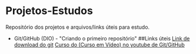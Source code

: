 # Projetos-Estudos
Repositório dos projetos e arquivos/links úteis para estudo.
 - Git/GitHub (DIO) - "Criando o primeiro repositório"
##Links úteis
[Link de download do git](https://git-scm.com/downloads/n)
[Curso do (Curso em Vídeo) no youtube de Git/GitHub](https://www.youtube.com/playlist?list=PLHz_AreHm4dm7ZULPAmadvNhH6vk9oNZA)
